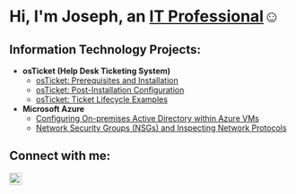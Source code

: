 <h1>Hi, I'm Joseph, an <a href="https://linkedin.com/in/josephcollierit">IT Professional</a>☺</h1>

<h2> Information Technology Projects:</h2>

- <b>osTicket (Help Desk Ticketing System)</b>
  - [osTicket: Prerequisites and Installation](https://github.com/JosephCollierIT/osticket-prereqs)
  - [osTicket: Post-Installation Configuration](https://github.com/JosephCollierIT/post-install-config)
  - [osTicket: Ticket Lifecycle Examples](https://github.com/JosephCollierIT/ticket-lifecycle)
- <b>Microsoft Azure</b>
  - [Configuring On-premises Active Directory within Azure VMs](https://github.com/JosephCollierIT/configure-ad)
  - [Network Security Groups (NSGs) and Inspecting Network Protocols](https://github.com/JosephCollierIT/azure-network-protocols)

<h2>Connect with me:</h2>


[<img align="left" alt="Josh | LinkedIn" width="22px" src="https://cdn.jsdelivr.net/npm/simple-icons@v3/icons/linkedin.svg" />][linkedin]



[linkedin]: https://linkedin.com/in/josephcollierit

